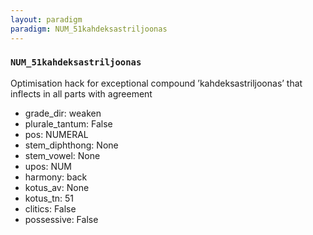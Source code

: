 ```yaml
---
layout: paradigm
paradigm: NUM_51kahdeksastriljoonas
---
```

### ` NUM_51kahdeksastriljoonas `

Optimisation hack for exceptional compound ’kahdeksastriljoonas’ that inflects in all parts with agreement
* grade_dir: weaken
* plurale_tantum: False
* pos: NUMERAL
* stem_diphthong: None
* stem_vowel: None
* upos: NUM
* harmony: back
* kotus_av: None
* kotus_tn: 51
* clitics: False
* possessive: False
